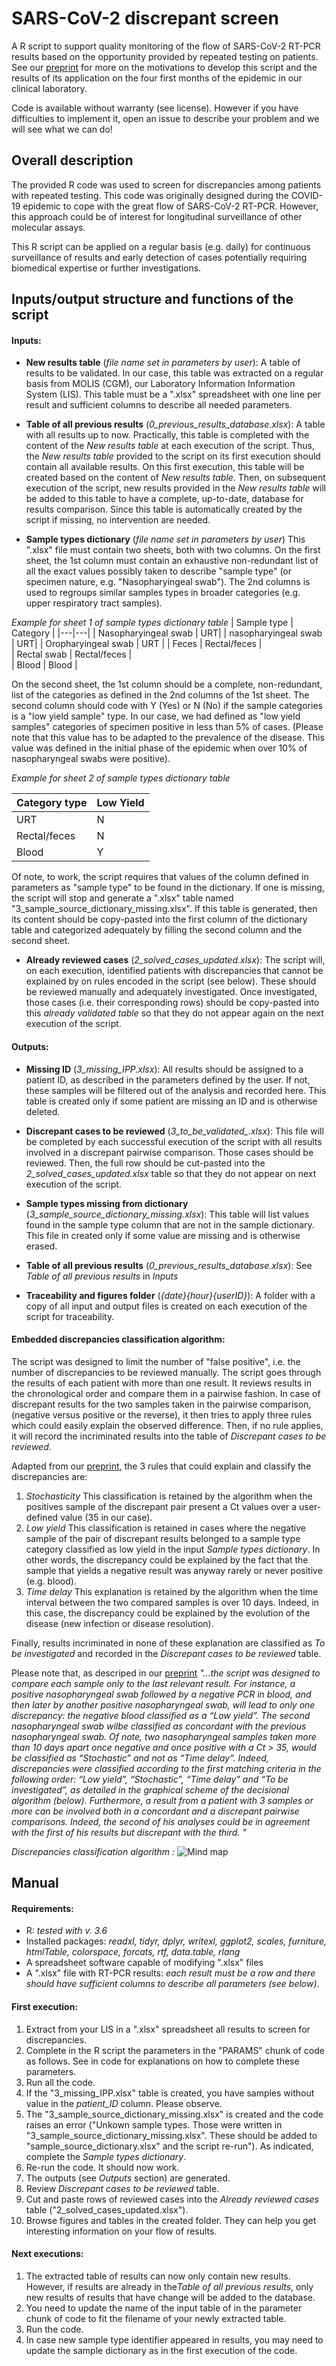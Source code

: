 # SARS-CoV-2 discrepant screen 
A  R script to support quality monitoring of the flow of SARS-CoV-2 RT-PCR results based on the opportunity provided by repeated testing on patients. See our [preprint](https://doi.org/10.1101/2020.07.27.20162123) for more on the motivations to develop this script and the results of its application on the four first months of the epidemic in our clinical laboratory. 

Code is available without warranty (see license). However if you have difficulties to implement it, open an issue to describe your problem and we will see what we can do!


## Overall description
  The provided R code was used to screen for discrepancies among patients with repeated testing. This code was originally designed during the COVID-19 epidemic to cope with the great flow of SARS-CoV-2 RT-PCR. However, this approach could be of interest for longitudinal surveillance of other molecular assays. 

  This R script can be applied on a regular basis (e.g. daily) for continuous surveillance of results and early detection of cases potentially requiring biomedical expertise or further investigations.  

## Inputs/output structure and functions of the script
#### Inputs:
 - **New results table** (*file name set in parameters by user*):
 A table of results to be validated. In our case, this table was extracted on a regular basis from MOLIS (CGM), our Laboratory Information Information System (LIS).
 This table must be a ".xlsx" spreadsheet with one line per result and sufficient columns to describe all needed parameters.

  - **Table of all previous results** (*0_previous_results_database.xlsx*):
  A table with all results up to now. Practically, this table is completed with the content of the *New results table* at each execution of the script. Thus, the *New results table* provided to the script on its first execution should contain all available results. On this first execution, this table will be created based on the content of *New results table*. Then, on subsequent execution of the script, new results provided in the *New results table* will be added to this table to have a complete, up-to-date, database for results comparison. Since this table is automatically created by the script if missing, no intervention are needed. 

  - **Sample types dictionary** (*file name set in parameters by user*) 
  This ".xlsx" file must contain two sheets, both with two columns. 
  On the first sheet, the 1st column must contain an exhaustive non-redundant list of all the exact values possibly taken to describe "sample type" (or specimen nature, e.g. "Nasopharyingeal swab"). The 2nd columns is used to regroups similar samples types in broader categories (e.g. upper respiratory tract samples).
  
  *Example for sheet 1 of sample types dictionary table*
  | Sample type  |  Category |
|---|---|
| Nasopharyingeal swab  | URT|
| nasopharyingeal swab  | URT|
|  Oropharyingeal swab |  URT | 
|  Feces  | Rectal/feces  |  
|  Rectal swab  | Rectal/feces  |  
|  Blood  | Blood  | 

 On the second sheet, the 1st column should be a complete, non-redundant, list of the categories as defined in the 2nd columns of the 1st sheet. The second column should code with Y (Yes) or N (No) if the sample categories is a "low yield sample" type. In our case, we had defined as "low yield samples" categories of specimen positive in less than 5% of cases. (Please note that this value has to be adapted to the prevalence of the disease. This value was defined in the initial phase of the epidemic when over 10% of nasopharyngeal swabs were positive). 



*Example for sheet 2 of sample types dictionary table*

| Category type  | Low Yield  |
|---|---|
| URT  | N |
|  Rectal/feces  | N  |  
|  Blood  | Y  | 

   Of note, to work, the script requires that values of the column defined in parameters as "sample type" to be found in the dictionary. If one is missing, the script will stop and generate a ".xlsx" table named "3_sample_source_dictionary_missing.xlsx". If this table is generated, then its content should be copy-pasted into the first column of the dictionary table and categorized adequately by filling the second column and the second sheet.

  - **Already reviewed cases** (*2_solved_cases_updated.xlsx*):
    The script will, on each execution, identified patients with discrepancies that cannot be explained by on rules encoded in the script (see below). These should be reviewed manually and adequately investigated. Once investigated, those cases (i.e. their corresponding rows) should be copy-pasted into this *already validated table* so that they do not appear again on the next execution of the script. 


#### Outputs:
  - **Missing ID** (*3_missing_IPP.xlsx*):
    All results should be assigned to a patient ID, as described in the parameters defined by the user. If not, these samples will be filtered out of the analysis and recorded here. This table is created only if some patient are missing an ID and is otherwise deleted. 

  - **Discrepant cases to be reviewed** (*3_to_be_validated_.xlsx*):
    This file will be completed by each successful execution of the script with all results involved in a discrepant pairwise comparison. Those cases should be reviewed. Then, the full row should be cut-pasted into the *2_solved_cases_updated.xlsx* table so that they do not appear on next execution of the script.  

  - **Sample types missing from dictionary**   (*3_sample_source_dictionary_missing.xlsx*):
   This table will list values found in the sample type column that are not in the sample dictionary. This file in created only if some value are missing and is otherwise erased.   

  - **Table of all previous results** (*0_previous_results_database.xlsx*):
    See *Table of all previous results* in *Inputs*

  - **Traceability and figures folder** (*{date}_{hour}_{userID}*):
    A folder with a copy of all input and output files is created on each execution of the script for traceability.
    
#### Embedded discrepancies classification algorithm:
   The script was designed to limit the number of "false positive", i.e. the number of discrepancies to be reviewed manually. The script goes through the results of each patient with more than one result. It reviews results in the chronological order and compare them in a pairwise fashion. In case of discrepant results for the two samples taken in the pairwise comparison, (negative versus positive or the reverse), it then tries to apply three rules which could easily explain the observed difference. Then, if no rule applies, it will record the incriminated results into the table of *Discrepant cases to be reviewed*. 
   
   Adapted from our [preprint](https://doi.org/10.1101/2020.07.27.20162123), the 3 rules that could explain and classify the discrepancies are:

 1) *Stochasticity* 
    This classification is retained by the algorithm when the positives sample of the discrepant pair present a Ct values over a user-defined value (35 in our case). 
 2) *Low yield* 
    This classification is retained in cases where the negative sample of the pair of discrepant results belonged to a sample type category classified as low yield in the input *Sample types dictionary*. In other words, the discrepancy could be explained by the fact that the sample that yields a negative result was anyway rarely or never positive (e.g. blood).
3) *Time delay*
    This explanation is retained by the algorithm when the time interval between the two compared samples is over 10 days. Indeed, in this case, the discrepancy could be explained by the evolution of the disease (new infection or disease resolution).

Finally, results incriminated in none of these explanation are classified as *To be investigated* and recorded in the *Discrepant cases to be reviewed* table.

Please note that, as descriped in our [preprint](https://doi.org/10.1101/2020.07.27.20162123) 
*"...the script was designed to compare each sample only to the last relevant result. For instance, a positive nasopharyngeal swab followed by a negative PCR in blood, and then later by another positive nasopharyngeal swab, will lead to only one discrepancy: the negative blood classified as a “Low yield”. The second nasopharyngeal swab wilbe classified as concordant with the previous nasopharyngeal swab. Of note, two nasopharyngeal samples taken more than 10 days apart once negative and once positive with a Ct > 35, would be classified as “Stochastic” and not as “Time delay”. Indeed, discrepancies were classified according to the first matching criteria in the following order: “Low yield”, “Stochastic”, “Time delay" and “To be investigated”, as detailed in the graphical scheme of the decisional algorithm (below). Furthermore, a result from a patient with 3 samples or more can be involved both in a concordant and a discrepant pairwise comparisons. Indeed, the second of his analyses could be in agreement with the first of his results but discrepant with the third. "*


*Discrepancies classification algorithm :*
![Mind map](Mind_map_processing_2.svg)


## Manual

#### Requirements: 
  - R: *tested with v. 3.6*
  - Installed packages: *readxl, tidyr, dplyr, writexl, ggplot2, scales, furniture, htmlTable, colorspace, forcats, rtf, data.table, rlang*
  - A spreadsheet software capable of modifying ".xlsx" files
  - A ".xlsx" file with RT-PCR results: *each result must be a row and there should have sufficient columns to describe all parameters (see below)*. 


#### First execution:
 1. Extract from your LIS in a ".xlsx" spreadsheet all results to screen for discrepancies. 
 2. Complete in the R script the parameters in the "PARAMS" chunk of code as follows. See in code for explanations on how to complete these parameters.
 3. Run all the code.
 4. If the "3_missing_IPP.xlsx" table is created, you have samples without value in the *patient_ID* column. Please observe.
 5. The "3_sample_source_dictionary_missing.xlsx" is created and the code raises an error ("Unkown sample types. Those were written in "3_sample_source_dictionary_missing.xlsx". These should be added to "sample_source_dictionary.xlsx" and the script re-run"). As indicated, complete the *Sample types dictionary*. 
 6. Re-run the code. It should now work.
 7. The outputs (see *Outputs* section) are generated.
 8. Review *Discrepant cases to be reviewed* table.
 9. Cut and paste rows of reviewed cases into the *Already reviewed cases* table ("2_solved_cases_updated.xlsx").
 10. Browse figures and tables in the created folder. They can help you get interesting information on your flow of results.  


#### Next executions:
1. The extracted table of results can now only contain new results. However, if results are already in the*Table of all previous results*, only new results of results that have change will be added to the database.
2. You  need to update the name of the input table of in the parameter chunk of code to fit the filename of your newly extracted table.
3. Run the code. 
4. In case new sample type identifier appeared in results, you may need to update the sample dictionary as in the first execution of the code.  
